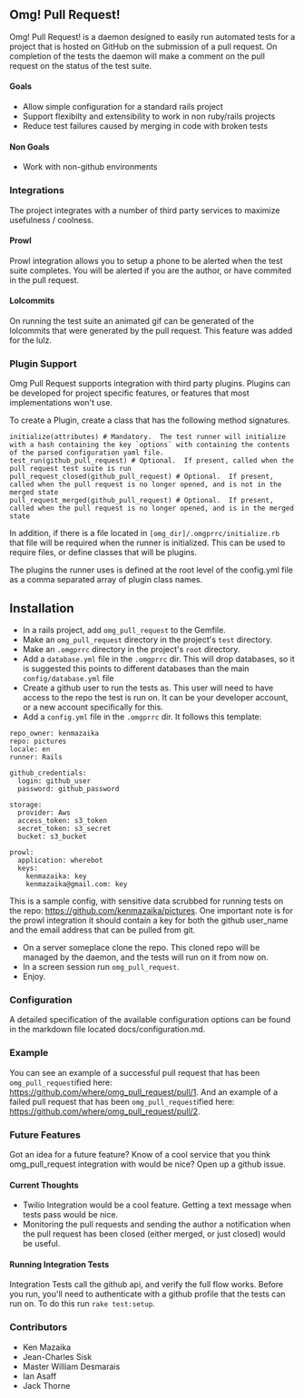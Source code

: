 ## Omg!  Pull Request!

Omg! Pull Request! is a daemon designed to easily run automated tests for a project that is hosted on GitHub on the submission of a pull request.  On completion of the tests the daemon will make a comment on the pull request on the status of the test suite.

#### Goals

* Allow simple configuration for a standard rails project
* Support flexibilty and extensibility to work in non ruby/rails projects
* Reduce test failures caused by merging in code with broken tests

#### Non Goals

* Work with non-github environments


### Integrations

The project integrates with a number of third party services to maximize usefulness / coolness.

#### Prowl

Prowl integration allows you to setup a phone to be alerted when the test suite completes.  You will be alerted if you are the author, or have commited in the pull request.

#### Lolcommits

On running the test suite an animated gif can be generated of the lolcommits that were generated by the pull request.  This feature was added for the lulz.

### Plugin Support

Omg Pull Request supports integration with third party plugins.  Plugins can be developed for project specific features, or features that most implementations won't use.

To create a Plugin, create a class that has the following method signatures.

```
initialize(attributes) # Mandatory.  The test runner will initialize with a hash containing the key `options` with containing the contents of the parsed configuration yaml file.
test_run(github_pull_request) # Optional.  If present, called when the pull request test suite is run
pull_request_closed(github_pull_request) # Optional.  If present, called when the pull request is no longer opened, and is not in the merged state
pull_request_merged(github_pull_request) # Optional.  If present, called when the pull request is no longer opened, and is in the merged state
```

In addition, if there is a file located in `[omg_dir]/.omgprrc/initialize.rb` that file will be required when the runner is initialized.  This can be used to require files, or define classes that will be plugins.

The plugins the runner uses is defined at the root level of the config.yml file as a comma separated array of plugin class names.

## Installation

* In a rails project, add `omg_pull_request` to the Gemfile.
* Make an `omg_pull_request` directory in the project's `test` directory.
* Make an `.omgprrc` directory in the project's `root` directory.
* Add a `database.yml` file in the `.omgprrc` dir.  This will drop databases, so it is suggested this points to different databases than the main `config/database.yml` file
* Create a github user to run the tests as.  This user will need to have access to the repo the test is run on.  It can be your developer account, or a new account specifically for this.
* Add a `config.yml` file in the `.omgprrc` dir.  It follows this template:

```
repo_owner: kenmazaika
repo: pictures
locale: en
runner: Rails 

github_credentials:
  login: github_user 
  password: github_password

storage:
  provider: Aws
  access_token: s3_token
  secret_token: s3_secret 
  bucket: s3_bucket

prowl:
  application: wherebot
  keys:
    kenmazaika: key
    kenmazaika@gmail.com: key
```

This is a sample config, with sensitive data scrubbed for running tests on the repo: https://github.com/kenmazaika/pictures.  One important note is for the prowl integration it should contain a key for both the github user_name and the email address that can be pulled from git.

* On a server someplace clone the repo.  This cloned repo will be managed by the daemon, and the tests will run on it from now on.
* In a screen session run `omg_pull_request`.
* Enjoy.

### Configuration

A detailed specification of the available configuration options can be found in the markdown file located docs/configuration.md.

### Example

You can see an example of a successful pull request that has been `omg_pull_request`ified here: https://github.com/where/omg_pull_request/pull/1.  And an example of a failed pull request that has been `omg_pull_request`ified here: https://github.com/where/omg_pull_request/pull/2.

### Future Features

Got an idea for a future feature?  Know of a cool service that you think omg_pull_request integration with would be nice?  Open up a github issue.

#### Current Thoughts

* Twilio Integration would be a cool feature.  Getting a text message when tests pass would be nice.
* Monitoring the pull requests and sending the author a notification when the pull request has been closed (either merged, or just closed) would be useful.

#### Running Integration Tests

Integration Tests call the github api, and verify the full flow works.  Before you run, you'll need to authenticate with a github profile that the tests can run on.  To do this run `rake test:setup`.

### Contributors

* Ken Mazaika
* Jean-Charles Sisk
* Master William Desmarais
* Ian Asaff
* Jack Thorne
